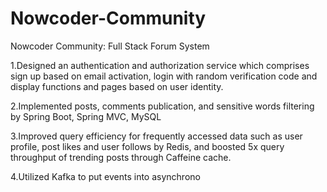 # Nowcoder-Community
Nowcoder Community: Full Stack Forum System

1.Designed an authentication and authorization service which comprises sign up based on email activation, login with random verification code and display functions and pages based on user identity.

2.Implemented posts, comments publication, and sensitive words filtering by Spring Boot, Spring MVC, MySQL

3.Improved query efficiency for frequently accessed data such as user profile, post likes and user follows by Redis, and boosted 5x query throughput of trending posts through Caffeine cache.

4.Utilized Kafka to put events into asynchrono
